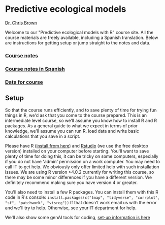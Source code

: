 # Predictive ecological models 

[Dr. Chris Brown](https://discover.utas.edu.au/C.J.Brown)  

Welcome to our "Predictive ecological models with R" course site. All the course materials are freely available, including a Spanish translation. Below are instructions for getting setup or jump straight to the notes and data.

### [Course notes](https://www.seascapemodels.org/predictive-ecological-models/predictive-ecological-models.html)

### [Course notes in Spanish](https://www.seascapemodels.org/predictive-ecological-models/predictive-ecological-models.html)

### [Data for course](https://github.com/cbrown5/predictive-ecological-models/raw/refs/heads/main/data-cleaned.zip)

## Setup

So that the course runs efficiently, and to save plenty of time for trying fun things in R, we'd ask that you come to the course prepared.
This is an intermediate level course, so we'll assume you know how to install R and R packages. As a general guide to what we expect in terms of prior knowledge, we'll assume you can run R, load data and write basic calculations that you save in a script.

Please have R ([install from here](https://cran.r-project.org/)) and [Rstudio](https://www.rstudio.com/products/rstudio/) (we use the free desktop version) installed on your computer before starting. You'll want to save plenty of time for doing this, it can be tricky on some computers, especially if you do not have 'admin' permission on a work computer. You may need to call IT to get help. We obviously only offer limited help with such installation issues.
We are using R version >4.0.2 currently for writing this course, so there may be some minor differences if you have a different version. We definitely recommend making sure you have version 4 or greater.

You'll also need to install a few R packages. You can install them with this R code in R's console:
`install.packages(c("tmap", "tidyverse", "corrplot", "sf", "patchwork", "visreg"))`
If that doesn't work email us with the error and we'll try to help. Otherwise, see your IT department for help.

We'll also show some genAI tools for coding, [set-up information is here](https://www.seascapemodels.org/rstats/2025/02/07/setting-up-vscode-r-cline.html)